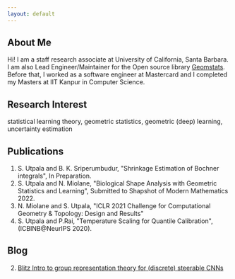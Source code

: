```yaml
---
layout: default
---
```


## About Me

Hi! I am a staff research associate at University of California, Santa Barbara. I am also Lead Engineer/Maintainer for the Open source library <a href="https://github.com/geomstats/geomstats">Geomstats</a>. Before that, I worked as a software engineer at Mastercard and I completed my Masters at IIT Kanpur in Computer Science.

## Research Interest

statistical learning theory, geometric statistics, geometric (deep) learning, uncertainty estimation



## Publications

1. S. Utpala and B. K. Sriperumbudur, "Shrinkage Estimation of Bochner integrals", In Preparation. 
2. S. Utpala and N. Miolane, "Biological Shape Analysis with Geometric Statistics and Learning", Submitted to Shapshot of Modern Mathematics 2022.
3. N. Miolane and S. Utpala, "ICLR 2021 Challenge for Computational Geometry & Topology: Design and Results"
4. S. Utpala and P.Rai, "Temperature Scaling for Quantile Calibration", (ICBINB@NeurIPS 2020).

## Blog

<!-- 1.  <a href="/group_equivariant_notebooks.html">Regular Group Equivariant Neural Networks</a> -->
2.  <a href="/minGRT.html">Blitz Intro to group representation theory for (discrete) steerable CNNs</a>  
 
